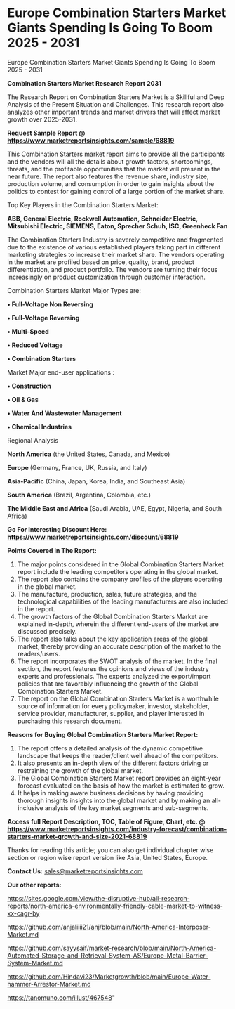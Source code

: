 # Europe Combination Starters Market Giants Spending Is Going To Boom 2025 - 2031
Europe Combination Starters Market Giants Spending Is Going To Boom 2025 - 2031

<strong>Combination Starters Market Research Report 2031</strong>

The Research Report on Combination Starters Market is a Skillful and Deep Analysis of the Present Situation and Challenges. This research report also analyzes other important trends and market drivers that will affect market growth over 2025-2031.

<strong>Request Sample Report @ <a href=https://www.marketreportsinsights.com/sample/68819>https://www.marketreportsinsights.com/sample/68819</a></strong>

This Combination Starters market report aims to provide all the participants and the vendors will all the details about growth factors, shortcomings, threats, and the profitable opportunities that the market will present in the near future. The report also features the revenue share, industry size, production volume, and consumption in order to gain insights about the politics to contest for gaining control of a large portion of the market share.

Top Key Players in the Combination Starters Market:

<strong>ABB, General Electric, Rockwell Automation, Schneider Electric, Mitsubishi Electric, SIEMENS, Eaton, Sprecher Schuh, ISC, Greenheck Fan</strong>

The Combination Starters Industry is severely competitive and fragmented due to the existence of various established players taking part in different marketing strategies to increase their market share. The vendors operating in the market are profiled based on price, quality, brand, product differentiation, and product portfolio. The vendors are turning their focus increasingly on product customization through customer interaction.

Combination Starters Market Major Types are:

<strong>• Full-Voltage Non Reversing

• Full-Voltage Reversing

• Multi-Speed

• Reduced Voltage

• Combination Starters</strong>

Market Major end-user applications :

<strong>• Construction

• Oil & Gas

• Water And Wastewater Management

• Chemical Industries</strong>

Regional Analysis

</u><strong><b>North America</b></strong> (the United States, Canada, and Mexico)

<strong><b>Europe </b></strong>(Germany, France, UK, Russia, and Italy)

<strong><b>Asia-Pacific</b></strong> (China, Japan, Korea, India, and Southeast Asia)

<strong><b>South America</b></strong> (Brazil, Argentina, Colombia, etc.)

<strong><b>The Middle East and Africa</b></strong> (Saudi Arabia, UAE, Egypt, Nigeria, and South Africa)

<strong>Go For Interesting Discount Here: <a href=https://www.marketreportsinsights.com/discount/68819>https://www.marketreportsinsights.com/discount/68819</a></strong>

<strong>Points Covered in The Report:</strong>
<ol>
  <li>The major points considered in the Global Combination Starters Market report include the leading competitors operating in the global market.</li>
  <li>The report also contains the company profiles of the players operating in the global market.</li>
  <li>The manufacture, production, sales, future strategies, and the technological capabilities of the leading manufacturers are also included in the report.</li>
  <li>The growth factors of the Global Combination Starters Market are explained in-depth, wherein the different end-users of the market are discussed precisely.</li>
  <li>The report also talks about the key application areas of the global market, thereby providing an accurate description of the market to the readers/users.</li>
  <li>The report incorporates the SWOT analysis of the market. In the final section, the report features the opinions and views of the industry experts and professionals. The experts analyzed the export/import policies that are favorably influencing the growth of the Global Combination Starters Market.</li>
  <li>The report on the Global Combination Starters Market is a worthwhile source of information for every policymaker, investor, stakeholder, service provider, manufacturer, supplier, and player interested in purchasing this research document.</li>
</ol>
<strong>Reasons for Buying Global Combination Starters Market Report:</strong>

<ol>
  <li>The report offers a detailed analysis of the dynamic competitive landscape that keeps the reader/client well ahead of the competitors.</li>
  <li>It also presents an in-depth view of the different factors driving or restraining the growth of the global market.</li>
  <li>The Global Combination Starters Market report provides an eight-year forecast evaluated on the basis of how the market is estimated to grow.</li>
  <li>It helps in making aware business decisions by having providing thorough insights insights into the global market and by making an all-inclusive analysis of the key market segments and sub-segments.</li>
</ol>
<strong>Access full Report Description, TOC, Table of Figure, Chart, etc. @ <a href=https://www.marketreportsinsights.com/industry-forecast/combination-starters-market-growth-and-size-2021-68819>https://www.marketreportsinsights.com/industry-forecast/combination-starters-market-growth-and-size-2021-68819</a></strong>


Thanks for reading this article; you can also get individual chapter wise section or region wise report version like Asia, United States, Europe.

<strong>Contact Us:</strong>
sales@marketreportsinsights.com

<strong>Our other reports:</strong>

<a href=https://sites.google.com/view/the-disruptive-hub/all-research-reports/north-america-environmentally-friendly-cable-market-to-witness-xx-cagr-by>https://sites.google.com/view/the-disruptive-hub/all-research-reports/north-america-environmentally-friendly-cable-market-to-witness-xx-cagr-by</a>

<a href=https://github.com/anjaliiii21/anj/blob/main/North-America-Interposer-Market.md>https://github.com/anjaliiii21/anj/blob/main/North-America-Interposer-Market.md</a>

<a href=https://github.com/sayysaif/market-research/blob/main/North-America-Automated-Storage-and-Retrieval-System-AS/Europe-Metal-Barrier-System-Market.md>https://github.com/sayysaif/market-research/blob/main/North-America-Automated-Storage-and-Retrieval-System-AS/Europe-Metal-Barrier-System-Market.md</a>

<a href=https://github.com/Hindavi23/Marketgrowth/blob/main/Europe-Water-hammer-Arrestor-Market.md>https://github.com/Hindavi23/Marketgrowth/blob/main/Europe-Water-hammer-Arrestor-Market.md</a>

<a href=https://tanomuno.com/illust/467548>https://tanomuno.com/illust/467548</a>"
